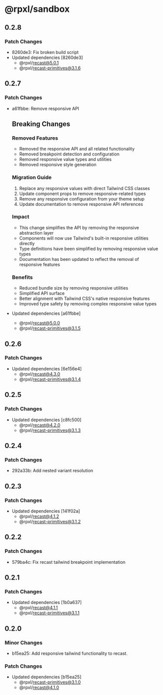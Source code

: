 # @rpxl/sandbox

## 0.2.8

### Patch Changes

- 8260de3: Fix broken build script
- Updated dependencies [8260de3]
  - @rpxl/recast@5.0.1
  - @rpxl/recast-primitives@3.1.6

## 0.2.7

### Patch Changes

- a61fbbe: Remove responsive API

  ## Breaking Changes

  ### Removed Features

  - Removed the responsive API and all related functionality
  - Removed breakpoint detection and configuration
  - Removed responsive value types and utilities
  - Removed responsive style generation

  ### Migration Guide

  1. Replace any responsive values with direct Tailwind CSS classes
  2. Update component props to remove responsive-related types
  3. Remove any responsive configuration from your theme setup
  4. Update documentation to remove responsive API references

  ### Impact

  - This change simplifies the API by removing the responsive abstraction layer
  - Components will now use Tailwind's built-in responsive utilities directly
  - Type definitions have been simplified by removing responsive value types
  - Documentation has been updated to reflect the removal of responsive features

  ### Benefits

  - Reduced bundle size by removing responsive utilities
  - Simplified API surface
  - Better alignment with Tailwind CSS's native responsive features
  - Improved type safety by removing complex responsive value types

- Updated dependencies [a61fbbe]
  - @rpxl/recast@5.0.0
  - @rpxl/recast-primitives@3.1.5

## 0.2.6

### Patch Changes

- Updated dependencies [6e156e4]
  - @rpxl/recast@4.3.0
  - @rpxl/recast-primitives@3.1.4

## 0.2.5

### Patch Changes

- Updated dependencies [c8fc500]
  - @rpxl/recast@4.2.0
  - @rpxl/recast-primitives@3.1.3

## 0.2.4

### Patch Changes

- 292a33b: Add nested variant resolution

## 0.2.3

### Patch Changes

- Updated dependencies [141f02a]
  - @rpxl/recast@4.1.2
  - @rpxl/recast-primitives@3.1.2

## 0.2.2

### Patch Changes

- 579ba4c: Fix recast tailwind breakpoint implementation

## 0.2.1

### Patch Changes

- Updated dependencies [1b0a637]
  - @rpxl/recast@4.1.1
  - @rpxl/recast-primitives@3.1.1

## 0.2.0

### Minor Changes

- b15ea25: Add responsive tailwind functionality to recast.

### Patch Changes

- Updated dependencies [b15ea25]
  - @rpxl/recast-primitives@3.1.0
  - @rpxl/recast@4.1.0
